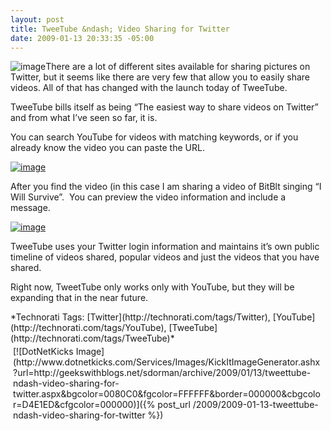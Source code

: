 ```yaml
---
layout: post
title: TweeTube &ndash; Video Sharing for Twitter
date: 2009-01-13 20:33:35 -05:00
---
```


![image](http://gwb.blob.core.windows.net/sdorman/WindowsLiveWriter/AnnouncingTweetTube_10F4D/image_7.png "image")There are a lot of different sites available for sharing pictures on Twitter, but it seems like there are very few that allow you to easily share videos. All of that has changed with the launch today of TweeTube.

TweeTube bills itself as being “The easiest way to share videos on Twitter” and from what I’ve seen so far, it is.

You can search YouTube for videos with matching keywords, or if you already know the video you can paste the URL.

[![image](http://gwb.blob.core.windows.net/sdorman/WindowsLiveWriter/AnnouncingTweetTube_10F4D/image_thumb_1.png "image")](http://gwb.blob.core.windows.net/sdorman/WindowsLiveWriter/AnnouncingTweetTube_10F4D/image_4.png) 

After you find the video (in this case I am sharing a video of BitBlt singing “I Will Survive”.  You can preview the video information and include a message.

[![image](http://gwb.blob.core.windows.net/sdorman/WindowsLiveWriter/AnnouncingTweetTube_10F4D/image_thumb_2.png "image")](http://gwb.blob.core.windows.net/sdorman/WindowsLiveWriter/AnnouncingTweetTube_10F4D/image_6.png) 

TweeTube uses your Twitter login information and maintains it’s own public timeline of videos shared, popular videos and just the videos that you have shared.

Right now, TweetTube only works only with YouTube, but they will be expanding that in the near future.

<div style="PADDING-BOTTOM: 0px; MARGIN: 0px; PADDING-LEFT: 0px; PADDING-RIGHT: 0px; DISPLAY: inline; FLOAT: none; PADDING-TOP: 0px" id="scid:0767317B-992E-4b12-91E0-4F059A8CECA8:40d7d36f-657b-4638-bf47-247cfb60688a" class="wlWriterSmartContent">*Technorati Tags: [Twitter](http://technorati.com/tags/Twitter), [YouTube](http://technorati.com/tags/YouTube), [TweeTube](http://technorati.com/tags/TweeTube)*</div>
<div style="TEXT-ALIGN: left; PADDING-BOTTOM: 4px; MARGIN: 0px; PADDING-LEFT: 4px; PADDING-RIGHT: 4px; PADDING-TOP: 4px" class="wlWriterHeaderFooter">[![DotNetKicks Image](http://www.dotnetkicks.com/Services/Images/KickItImageGenerator.ashx?url=http://geekswithblogs.net/sdorman/archive/2009/01/13/tweettube-ndash-video-sharing-for-twitter.aspx&bgcolor=0080C0&fgcolor=FFFFFF&border=000000&cbgcolor=D4E1ED&cfgcolor=000000)]({% post_url /2009/2009-01-13-tweettube-ndash-video-sharing-for-twitter %})</div>
